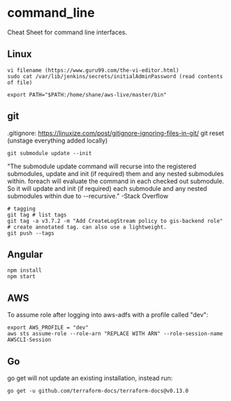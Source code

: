# command_line
Cheat Sheet for command line interfaces.

## Linux
```
vi filename (https://www.guru99.com/the-vi-editor.html)
sudo cat /var/lib/jenkins/secrets/initialAdminPassword (read contents of file)

export PATH="$PATH:/home/shane/aws-live/master/bin"
```
## git
.gitignore: https://linuxize.com/post/gitignore-ignoring-files-in-git/
git reset (unstage everything added locally)
```
git submodule update --init
```
"The submodule update command will recurse into the registered submodules, update and init (if required) them and any nested submodules within. foreach will evaluate the command in each checked out submodule. So it will update and init (if required) each submodule and any nested submodules within due to --recursive." -Stack Overflow

```
# tagging
git tag # list tags
git tag -a v3.7.2 -m "Add CreateLogStream policy to gis-backend role" # create annotated tag. can also use a lightweight.
git push --tags
```
## Angular
```
npm install
npm start

```
## AWS
To assume role after logging into aws-adfs with a profile called "dev":
```
export AWS_PROFILE = "dev"
aws sts assume-role --role-arn "REPLACE WITH ARN" --role-session-name AWSCLI-Session
```
## Go
go get <Import path of package> will not update an existing installation, instead run:
```
go get -u github.com/terraform-docs/terraform-docs@v0.13.0
```
